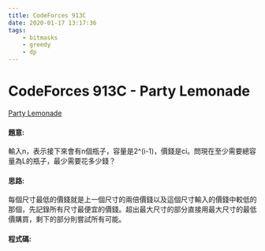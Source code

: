 ```yaml
---
title: CodeForces 913C
date: 2020-01-17 13:17:36
tags:
    - bitmasks
    - greedy
    - dp
---
```

# CodeForces 913C - Party Lemonade
[Party Lemonade](https://codeforces.com/problemset/problem/913/C)


#### 題意:
輸入n，表示接下來會有n個瓶子，容量是2^(i-1)，價錢是ci。問現在至少需要總容量為L的瓶子，最少需要花多少錢？
<!-- more -->
#### 思路:
每個尺寸最低的價錢就是上一個尺寸的兩倍價錢以及這個尺寸輸入的價錢中較低的那個，先記錄所有尺寸最便宜的價錢。超出最大尺寸的部分直接用最大尺寸的最低價購買，剩下的部分則嘗試所有可能。

#### 程式碼:
<script src="https://gist.github.com/Daviswww/ad4326a9423e9f8e9d836c8b607616cd.js"></script>